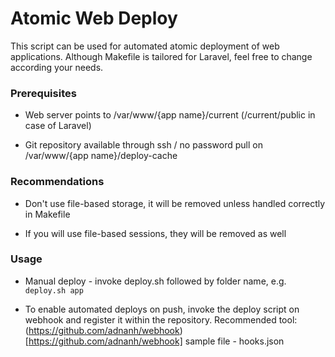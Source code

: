 # Atomic Web Deploy

This script can be used for automated atomic deployment of web applications. Although Makefile is tailored for Laravel, feel free to change according your needs.

### Prerequisites

- Web server points to /var/www/{app name}/current (/current/public in case of Laravel)

- Git repository available through ssh / no password pull on /var/www/{app name}/deploy-cache

### Recommendations

- Don't use file-based storage, it will be removed unless handled correctly in Makefile

- If you will use file-based sessions, they will be removed as well

### Usage

- Manual deploy - invoke deploy.sh followed by folder name, e.g. `deploy.sh app`

- To enable automated deploys on push, invoke the deploy script on webhook and register it within the repository. Recommended tool: (https://github.com/adnanh/webhook)[https://github.com/adnanh/webhook] sample file - hooks.json

